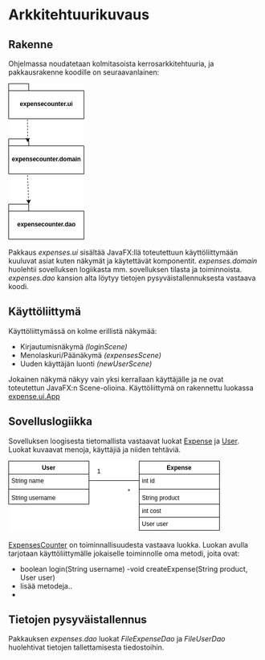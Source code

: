 # Arkkitehtuurikuvaus

## Rakenne

Ohjelmassa noudatetaan kolmitasoista kerrosarkkitehtuuria, ja pakkausrakenne koodille on seuraavanlainen:

![](./kuvat/pakkaus.png)

Pakkaus _expenses.ui_ sisältää JavaFX:llä toteutettuun käyttöliittymään kuuluvat asiat kuten näkymät ja käytettävät komponentit.
_expenses.domain_ huolehtii sovelluksen logiikasta mm. sovelluksen tilasta ja toiminnoista.
_expenses.dao_  kansion alta löytyy tietojen pysyväistallennuksesta vastaava koodi. 

## Käyttöliittymä

Käyttöliittymässä on kolme erillistä näkymää: 

* Kirjautumisnäkymä _(loginScene)_
* Menolaskuri/Päänäkymä _(expensesScene)_
* Uuden käyttäjän luonti _(newUserScene)_

Jokainen näkymä näkyy vain yksi kerrallaan käyttäjälle ja ne ovat toteutettun JavaFX:n Scene-olioina. Käyttöliittymä on rakennettu luokassa [expense.ui.App](https://github.com/repemi/ot-harjoitustyo/blob/master/ExpenseCounter/src/main/java/expensecounter/ui/App.java)


## Sovelluslogiikka

Sovelluksen loogisesta tietomallista vastaavat luokat [Expense](https://github.com/repemi/ot-harjoitustyo/blob/master/ExpenseCounter/src/main/java/expensecounter/domain/Expense.java) ja [User](https://github.com/repemi/ot-harjoitustyo/blob/master/ExpenseCounter/src/main/java/expensecounter/domain/User.java). Luokat kuvaavat menoja, käyttäjiä ja niiden tehtäviä.

![](./kuvat/Luokkakaavio.png)


[ExpensesCounter](https://github.com/repemi/ot-harjoitustyo/blob/master/ExpenseCounter/src/main/java/expensecounter/domain/ExpenseCounterService.java) on toiminnallisuudesta vastaava luokka. Luokan avulla tarjotaan käyttöliittymälle jokaiselle toiminnolle oma metodi, joita ovat:

- boolean login(String username)
-void createExpense(String product, User user)
- lisää metodeja..
-

## Tietojen pysyväistallennus

Pakkauksen _expenses.dao_ luokat _FileExpenseDao_  ja _FileUserDao_ huolehtivat tietojen tallettamisesta tiedostoihin.
